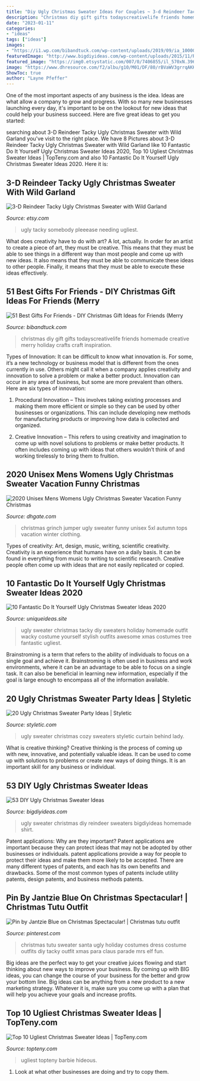 ```yaml
---
title: "Diy Ugly Christmas Sweater Ideas For Couples ~ 3-d Reindeer Tacky Ugly Christmas Sweater With Wild Garland"
description: "Christmas diy gift gifts todayscreativelife friends homemade creative merry holiday crafts craft inspiration"
date: "2023-01-11"
categories:
- "ideas"
tags: ["ideas"]
images:
- "https://i1.wp.com/bibandtuck.com/wp-content/uploads/2019/09/ia_100000134.jpg?resize=474%2C677"
featuredImage: "http://www.bigdiyideas.com/wp-content/uploads/2015/11/Reindeer-Kids-Ugly-Christmas-Sweater-525x700.jpg"
featured_image: "https://img0.etsystatic.com/007/0/7406855/il_570xN.396258908_sgu2.jpg"
image: "https://www.dhresource.com/f2/albu/g10/M01/DF/80/rBVaWV3grrqAKKcIAAEFkSdsJf0402.jpg"
ShowToc: true
author: "Layne Pfeffer"
---
```



One of the most important aspects of any business is the idea. Ideas are what allow a company to grow and progress. With so many new businesses launching every day, it's important to be on the lookout for new ideas that could help your business succeed. Here are five great ideas to get you started: 

	

		
searching about 3-D Reindeer Tacky Ugly Christmas Sweater with Wild Garland you've visit to the right place. We have 8 Pictures about 3-D Reindeer Tacky Ugly Christmas Sweater with Wild Garland like 10 Fantastic Do It Yourself Ugly Christmas Sweater Ideas 2020, Top 10 Ugliest Christmas Sweater Ideas | TopTeny.com and also 10 Fantastic Do It Yourself Ugly Christmas Sweater Ideas 2020. Here it is:
		
    
## 3-D Reindeer Tacky Ugly Christmas Sweater With Wild Garland

<img loading=lazy src="https://img0.etsystatic.com/007/0/7406855/il_570xN.396258908_sgu2.jpg" onerror="this.onerror=null;this.src='https://tse4.mm.bing.net/th?id=OIP.mhHiW-aq_EQRl4-MM8qCewHaKM&amp;pid=15.1';" alt="3-D Reindeer Tacky Ugly Christmas Sweater with Wild Garland">

_Source: etsy.com_

>ugly tacky somebody pleeease needing ugliest. 

	

What does creativity have to do with art? A lot, actually. In order for an artist to create a piece of art, they must be creative. This means that they must be able to see things in a different way than most people and come up with new ideas. It also means that they must be able to communicate these ideas to other people. Finally, it means that they must be able to execute these ideas effectively.

    
## 51 Best Gifts For Friends - DIY Christmas Gift Ideas For Friends (Merry

<img loading=lazy src="https://i1.wp.com/bibandtuck.com/wp-content/uploads/2019/09/ia_100000134.jpg?resize=474%2C677" onerror="this.onerror=null;this.src='https://tse2.mm.bing.net/th?id=OIP.9UNkKXJS38p7Oi592NVqhwAAAA&amp;pid=15.1';" alt="51 Best Gifts For Friends - DIY Christmas Gift Ideas for Friends (Merry">

_Source: bibandtuck.com_

>christmas diy gift gifts todayscreativelife friends homemade creative merry holiday crafts craft inspiration. 

	

Types of Innovation:
It can be difficult to know what innovation is. For some, it’s a new technology or business model that is different from the ones currently in use. Others might call it when a company applies creativity and innovation to solve a problem or make a better product. Innovation can occur in any area of business, but some are more prevalent than others. Here are six types of innovation:
1. Procedural Innovation – This involves taking existing processes and making them more efficient or simple so they can be used by other businesses or organizations. This can include developing new methods for manufacturing products or improving how data is collected and organized.

2. Creative Innovation – This refers to using creativity and imagination to come up with novel solutions to problems or make better products. It often includes coming up with ideas that others wouldn’t think of and working tirelessly to bring them to fruition.

    
## 2020 Unisex Mens Womens Ugly Christmas Sweater Vacation Funny Christmas

<img loading=lazy src="https://www.dhresource.com/f2/albu/g10/M01/DF/80/rBVaWV3grrqAKKcIAAEFkSdsJf0402.jpg" onerror="this.onerror=null;this.src='https://tse2.mm.bing.net/th?id=OIP.9iyG3d6mBtYQQjDAOlClWwHaHl&amp;pid=15.1';" alt="2020 Unisex Mens Womens Ugly Christmas Sweater Vacation Funny Christmas">

_Source: dhgate.com_

>christmas grinch jumper ugly sweater funny unisex 5xl autumn tops vacation winter clothing. 

	

Types of creativity: Art, design, music, writing, scientific creativity.
Creativity is an experience that humans have on a daily basis. It can be found in everything from music to writing to scientific research. Creative people often come up with ideas that are not easily replicated or copied.

    
## 10 Fantastic Do It Yourself Ugly Christmas Sweater Ideas 2020

<img loading=lazy src="https://www.uniqueideas.site/wp-content/uploads/stylish-christmas-costume-ideas-for-your-holiday-party-ugliest.jpg" onerror="this.onerror=null;this.src='https://tse1.mm.bing.net/th?id=OIP.bWOwjAvsj56G6H-O_8-47QHaJ6&amp;pid=15.1';" alt="10 Fantastic Do It Yourself Ugly Christmas Sweater Ideas 2020">

_Source: uniqueideas.site_

>ugly sweater christmas tacky diy sweaters holiday homemade outfit wacky costume yourself stylish outfits awesome xmas costumes tree fantastic ugliest. 

	

Brainstroming is a term that refers to the ability of individuals to focus on a single goal and achieve it. Brainstroming is often used in business and work environments, where it can be an advantage to be able to focus on a single task. It can also be beneficial in learning new information, especially if the goal is large enough to encompass all of the information available.

    
## 20 Ugly Christmas Sweater Party Ideas | Styletic

<img loading=lazy src="https://styletic.com/wp-content/uploads/2015/12/ugly-christmas-sweater-party-ideas/6-ugly-christmas-sweater-party-ideas.jpg" onerror="this.onerror=null;this.src='https://tse3.mm.bing.net/th?id=OIP.Frmkq8ICWTxG_u8SFNTuuwHaLH&amp;pid=15.1';" alt="20 Ugly Christmas Sweater Party Ideas | Styletic">

_Source: styletic.com_

>ugly sweater christmas cozy sweaters styletic curtain behind lady. 

	

What is creative thinking?
Creative thinking is the process of coming up with new, innovative, and potentially valuable ideas. It can be used to come up with solutions to problems or create new ways of doing things. It is an important skill for any business or individual.

    
## 53 DIY Ugly Christmas Sweater Ideas

<img loading=lazy src="http://www.bigdiyideas.com/wp-content/uploads/2015/11/Reindeer-Kids-Ugly-Christmas-Sweater-525x700.jpg" onerror="this.onerror=null;this.src='https://tse3.mm.bing.net/th?id=OIP.PvjagP9x9rlFyzvADNBhaQHaJ4&amp;pid=15.1';" alt="53 DIY Ugly Christmas Sweater Ideas">

_Source: bigdiyideas.com_

>ugly sweater christmas diy reindeer sweaters bigdiyideas homemade shirt. 

	

Patent applications: Why are they important?
Patent applications are important because they can protect ideas that may not be adopted by other businesses or individuals. patent applications provide a way for people to protect their ideas and make them more likely to be accepted. There are many different types of patents, and each has its own benefits and drawbacks. Some of the most common types of patents include utility patents, design patents, and business methods patents.

    
## Pin By Jantzie Blue On Christmas Spectacular! | Christmas Tutu Outfit

<img loading=lazy src="https://i.pinimg.com/736x/58/2b/70/582b70b7c2111317c4d16bd2c9fa6085--christmas.jpg" onerror="this.onerror=null;this.src='https://tse2.mm.bing.net/th?id=OIP.Keuclun0kHuw8LcL8z6L7QHaHa&amp;pid=15.1';" alt="Pin by Jantzie Blue on Christmas Spectacular! | Christmas tutu outfit">

_Source: pinterest.com_

>christmas tutu sweater santa ugly holiday costumes dress costume outfits diy tacky outfit xmas para claus parade mrs elf fun. 

	

Big ideas are the perfect way to get your creative juices flowing and start thinking about new ways to improve your business. By coming up with BIG ideas, you can change the course of your business for the better and grow your bottom line. Big ideas can be anything from a new product to a new marketing strategy. Whatever it is, make sure you come up with a plan that will help you achieve your goals and increase profits.

    
## Top 10 Ugliest Christmas Sweater Ideas | TopTeny.com

<img loading=lazy src="https://www.topteny.com/wp-content/uploads/2014/12/diy-ugly-Christmas-sweater-ideas-20.jpg" onerror="this.onerror=null;this.src='https://tse1.mm.bing.net/th?id=OIP.t6dx_XMTdA9TQlPgvl2zzgHaJ3&amp;pid=15.1';" alt="Top 10 Ugliest Christmas Sweater Ideas | TopTeny.com">

_Source: topteny.com_

>ugliest topteny barbie hideous. 

	

1. Look at what other businesses are doing and try to copy them.

